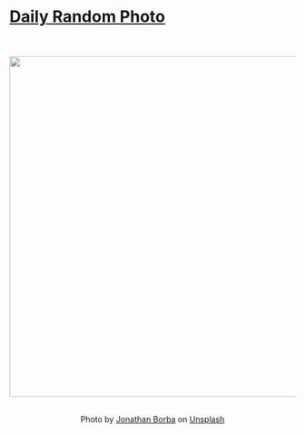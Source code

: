 # [Daily Random Photo](https://www.dailyrandomphoto.com/)

<div align="center">
  <br>
  <br>
  <a href="https://www.dailyrandomphoto.com/p/2025/2025-02-11/"><img src="https://images.unsplash.com/photo-1726502102472-2108ef2a5cae?crop=entropy&cs=tinysrgb&fit=max&fm=jpg&ixid=M3w3NzUwOHwwfDF8cmFuZG9tfHx8fHx8fHx8MTczOTIzNDM5NXw&ixlib=rb-4.0.3&q=80&w=1080" width="600px"></a>
  <br>
  <br>
  <p class="has-text-grey">Photo by <a href="https://unsplash.com/@jonathanborba?utm_source=Daily%20Random%20Photo&amp;utm_medium=referral" target="_blank" rel="noopener noreferrer">Jonathan Borba</a> on <a href="https://unsplash.com/photos/a-close-up-of-a-wave-on-a-sandy-beach-FV-__IOxb08?utm_source=Daily%20Random%20Photo&amp;utm_medium=referral" target="_blank" rel="noopener noreferrer">Unsplash</a></p>
</div>
